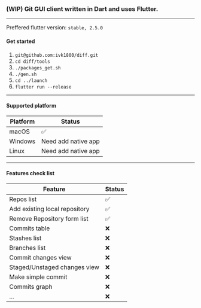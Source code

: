 ### (WIP) Git GUI client written in Dart and uses Flutter.
---

Preffered flutter version: `stable, 2.5.0`

#### Get started

1. `git@github.com:ivk1800/diff.git`
2. `cd diff/tools`
3. `./packages_get.sh`
4. `./gen.sh`
5. `cd ../launch`
6. `flutter run --release`
---

#### Supported platform
| Platform                                                                                   | Status                                                                                                            |
| ------------------------------------------------------------------------------------------ | --------------------------------------------------------------------|
| macOS                                                                                      | ✅                                                                  |
| Windows                                                                                    | Need add native app                                                 |
| Linux                                                                                       | Need add native app                                                |
---

#### Features check list
| Feature                                                                                    | Status                                                                                                            |
| ------------------------------------------------------------------------------------------  | -------------------------------------------------------------------|
| Repos list                                                                                  | ✅                                                                 |
| Add existing local repository                                                               | ✅                                                                 |
| Remove Repository form list                                                                 | ✅                                                                 |
| Commits table                                                                               | ❌                                                                 |
| Stashes list                                                                                | ❌                                                                 |
| Branches list                                                                               | ❌                                                                 |
| Commit changes view                                                                         | ❌                                                                 |
| Staged/Unstaged changes view                                                                | ❌                                                                 |
| Make simple commit                                                                          | ❌                                                                 |
| Commits graph                                                                               | ❌                                                                 |
| ...                                                                                         | ❌                                                                 |
 
